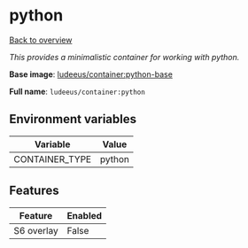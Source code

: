 # python

[Back to overview](../index.md)

_This provides a minimalistic container for working with python._

**Base image**: [ludeeus/container:python-base](./python-base)

**Full name**: `ludeeus/container:python`

## Environment variables

Variable | Value 
-- | --
CONTAINER_TYPE | python

## Features

Feature | Enabled 
-- | --
S6 overlay | False

